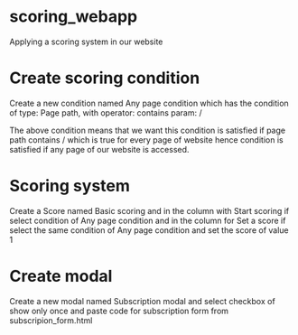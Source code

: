 # scoring_webapp
Applying a scoring system in our website

# Create scoring condition
Create a new condition named Any page condition which has the condition of type: Page path, with
operator: contains param: /

The above condition means that we want this condition is satisfied if page path contains / which 
is true for every page of website hence condition is satisfied if any page of our website is 
accessed.

# Scoring system
Create a Score named Basic scoring and in the column with Start scoring if select condition of 
Any page condition and in the column for Set a score if select the same condition of Any page 
condition and set the score of value 1

# Create modal
Create a new modal named Subscription modal and select checkbox of show only once and paste code 
for subscription form from subscripion_form.html